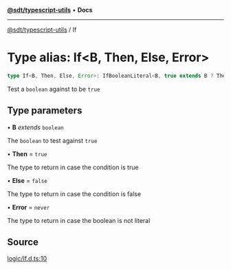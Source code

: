 [**@sdt/typescript-utils**](../README.md) • **Docs**

***

[@sdt/typescript-utils](../globals.md) / If

# Type alias: If\<B, Then, Else, Error\>

```ts
type If<B, Then, Else, Error>: IfBooleanLiteral<B, true extends B ? Then : Else, Error>;
```

Test a `boolean` against to be `true`

## Type parameters

• **B** *extends* `boolean`

The `boolean` to test against `true`

• **Then** = `true`

The type to return in case the condition is true

• **Else** = `false`

The type to return in case the condition is false

• **Error** = `never`

The type to return in case the boolean is not literal

## Source

[logic/If.d.ts:10](https://github.com/sylvaindethier/typescript-utils/blob/254cb70e64a181b28a83233c8f5f88b54fc4d037/types/logic/If.d.ts#L10)
